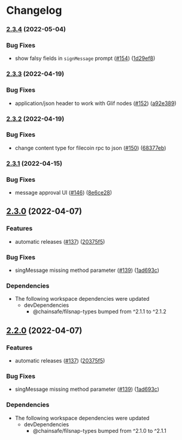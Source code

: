 # Changelog

### [2.3.4](https://github.com/ChainSafe/filsnap/compare/filsnap-v2.3.3...filsnap-v2.3.4) (2022-05-04)


### Bug Fixes

* show falsy fields in `signMessage` prompt ([#154](https://github.com/ChainSafe/filsnap/issues/154)) ([1d29ef8](https://github.com/ChainSafe/filsnap/commit/1d29ef85abb05b7070b9d587bbba2f22cb701a7c))

### [2.3.3](https://github.com/ChainSafe/filsnap/compare/filsnap-v2.3.2...filsnap-v2.3.3) (2022-04-19)


### Bug Fixes

* application/json header to work with Glif nodes ([#152](https://github.com/ChainSafe/filsnap/issues/152)) ([a92e389](https://github.com/ChainSafe/filsnap/commit/a92e389c01d753e2237ec7164916f22d130371c1))

### [2.3.2](https://github.com/ChainSafe/filsnap/compare/filsnap-v2.3.1...filsnap-v2.3.2) (2022-04-19)


### Bug Fixes

* change content type for filecoin rpc to json ([#150](https://github.com/ChainSafe/filsnap/issues/150)) ([68377eb](https://github.com/ChainSafe/filsnap/commit/68377ebe8541fe4da585fcd7311d574746362374))

### [2.3.1](https://github.com/ChainSafe/filsnap/compare/filsnap-v2.3.0...filsnap-v2.3.1) (2022-04-15)


### Bug Fixes

* message approval UI ([#146](https://github.com/ChainSafe/filsnap/issues/146)) ([8e6ce28](https://github.com/ChainSafe/filsnap/commit/8e6ce282f2895d96144cb0d7439011c37bc611b4))

## [2.3.0](https://github.com/ChainSafe/filsnap/compare/filsnap-v2.2.0...filsnap-v2.3.0) (2022-04-07)


### Features

* automatic releases ([#137](https://github.com/ChainSafe/filsnap/issues/137)) ([20375f5](https://github.com/ChainSafe/filsnap/commit/20375f52d2712a59961a8c5708fa990b3a178dd2))


### Bug Fixes

* singMessage missing method parameter ([#139](https://github.com/ChainSafe/filsnap/issues/139)) ([1ad693c](https://github.com/ChainSafe/filsnap/commit/1ad693cc5add32761bff94be71ea477671c2f9b5))


### Dependencies

* The following workspace dependencies were updated
  * devDependencies
    * @chainsafe/filsnap-types bumped from ^2.1.1 to ^2.1.2

## [2.2.0](https://github.com/ChainSafe/filsnap/compare/filsnap-v2.1.0...filsnap-v2.2.0) (2022-04-07)


### Features

* automatic releases ([#137](https://github.com/ChainSafe/filsnap/issues/137)) ([20375f5](https://github.com/ChainSafe/filsnap/commit/20375f52d2712a59961a8c5708fa990b3a178dd2))


### Bug Fixes

* singMessage missing method parameter ([#139](https://github.com/ChainSafe/filsnap/issues/139)) ([1ad693c](https://github.com/ChainSafe/filsnap/commit/1ad693cc5add32761bff94be71ea477671c2f9b5))


### Dependencies

* The following workspace dependencies were updated
  * devDependencies
    * @chainsafe/filsnap-types bumped from ^2.1.0 to ^2.1.1
